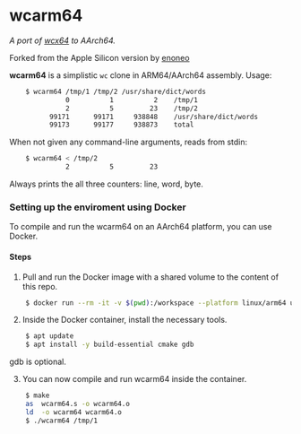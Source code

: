 wcarm64
=======

_A port of [wcx64](https://github.com/eliben/wcx64) to AArch64._

Forked from the Apple Silicon version by [enoneo](https://github.com/neoeno/wcarm64)

**wcarm64** is a simplistic `wc` clone in ARM64/AArch64 assembly. Usage:

```bash
    $ wcarm64 /tmp/1 /tmp/2 /usr/share/dict/words
              0          1          2    /tmp/1
              2          5         23    /tmp/2
          99171      99171     938848    /usr/share/dict/words
          99173      99177     938873    total
```

When not given any command-line arguments, reads from stdin:

```bash
    $ wcarm64 < /tmp/2
              2          5         23
```

Always prints the all three counters: line, word, byte.

### Setting up the enviroment using Docker
To compile and run the wcarm64 on an AArch64 platform, you can use Docker.

#### Steps
1. Pull and run the Docker image with a shared volume to the content of this repo.

```bash
    $ docker run --rm -it -v $(pwd):/workspace --platform linux/arm64 ubuntu
```

2. Inside the Docker container, install the necessary tools.

```bash
    $ apt update
    $ apt install -y build-essential cmake gdb
```
gdb is optional.

3. You can now compile and run wcarm64 inside the container.

```bash
    $ make
    as  wcarm64.s -o wcarm64.o
    ld  -o wcarm64 wcarm64.o
    $ ./wcarm64 /tmp/1
```
